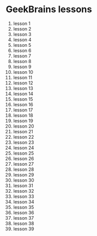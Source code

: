 # GeekBrains lessons

1. lesson 1  
2. lesson 2  
3. lesson 3
4. lesson 4
5. lesson 5
6. lesson 6
7. lesson 7
8. lesson 8
9. lesson 9
10. lesson 10
11. lesson 11
12. lesson 12
13. lesson 13
14. lesson 14
15. lesson 15
16. lesson 16
17. lesson 17
18. lesson 18
19. lesson 19
20. lesson 20
21. lesson 21
22. lesson 22
23. lesson 23
24. lesson 24
25. lesson 25
26. lesson 26
27. lesson 27
28. lesson 28
29. lesson 29
30. lesson 30
31. lesson 31
32. lesson 32
33. lesson 33
34. lesson 34
35. lesson 35
36. lesson 36
37. lesson 37
38. lesson 38
39. lesson 39
